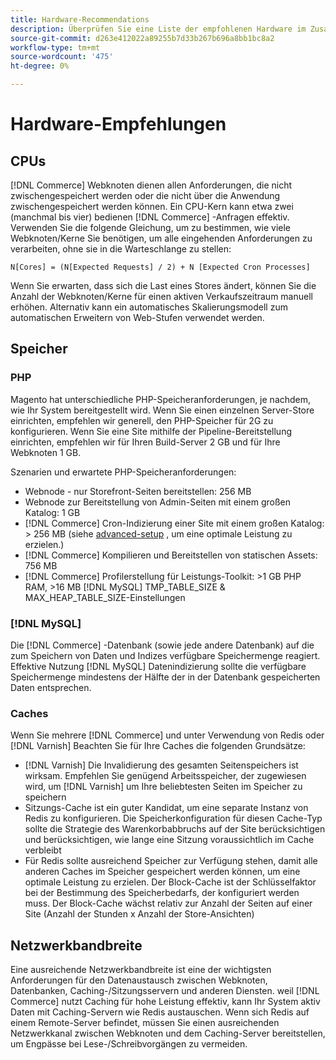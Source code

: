 ```yaml
---
title: Hardware-Recommendations
description: Überprüfen Sie eine Liste der empfohlenen Hardware im Zusammenhang mit der optimalen Leistung von Adobe Commerce- und Magento Open Source-Implementierungen.
source-git-commit: d263e412022a89255b7d33b267b696a8bb1bc8a2
workflow-type: tm+mt
source-wordcount: '475'
ht-degree: 0%

---
```



# Hardware-Empfehlungen

## CPUs

[!DNL Commerce] Webknoten dienen allen Anforderungen, die nicht zwischengespeichert werden oder die nicht über die Anwendung zwischengespeichert werden können. Ein CPU-Kern kann etwa zwei (manchmal bis vier) bedienen [!DNL Commerce] -Anfragen effektiv. Verwenden Sie die folgende Gleichung, um zu bestimmen, wie viele Webknoten/Kerne Sie benötigen, um alle eingehenden Anforderungen zu verarbeiten, ohne sie in die Warteschlange zu stellen:

```
N[Cores] = (N[Expected Requests] / 2) + N [Expected Cron Processes]
```

Wenn Sie erwarten, dass sich die Last eines Stores ändert, können Sie die Anzahl der Webknoten/Kerne für einen aktiven Verkaufszeitraum manuell erhöhen. Alternativ kann ein automatisches Skalierungsmodell zum automatischen Erweitern von Web-Stufen verwendet werden.

## Speicher

### PHP

Magento hat unterschiedliche PHP-Speicheranforderungen, je nachdem, wie Ihr System bereitgestellt wird.  Wenn Sie einen einzelnen Server-Store einrichten, empfehlen wir generell, den PHP-Speicher für 2G zu konfigurieren.  Wenn Sie eine Site mithilfe der Pipeline-Bereitstellung einrichten, empfehlen wir für Ihren Build-Server 2 GB und für Ihre Webknoten 1 GB.

Szenarien und erwartete PHP-Speicheranforderungen:

* Webnode - nur Storefront-Seiten bereitstellen: 256 MB
* Webnode zur Bereitstellung von Admin-Seiten mit einem großen Katalog: 1 GB
* [!DNL Commerce] Cron-Indizierung einer Site mit einem großen Katalog: > 256 MB (siehe [advanced-setup](../performance/advanced-setup.md) , um eine optimale Leistung zu erzielen.)
* [!DNL Commerce] Kompilieren und Bereitstellen von statischen Assets: 756 MB
* [!DNL Commerce] Profilerstellung für Leistungs-Toolkit: >1 GB PHP RAM, >16 MB [!DNL MySQL] TMP_TABLE_SIZE &amp; MAX_HEAP_TABLE_SIZE-Einstellungen

### [!DNL MySQL]

Die [!DNL Commerce] -Datenbank (sowie jede andere Datenbank) auf die zum Speichern von Daten und Indizes verfügbare Speichermenge reagiert. Effektive Nutzung [!DNL MySQL] Datenindizierung sollte die verfügbare Speichermenge mindestens der Hälfte der in der Datenbank gespeicherten Daten entsprechen.

### Caches

Wenn Sie mehrere [!DNL Commerce] und unter Verwendung von Redis oder [!DNL Varnish] Beachten Sie für Ihre Caches die folgenden Grundsätze:

* [!DNL Varnish] Die Invalidierung des gesamten Seitenspeichers ist wirksam. Empfehlen Sie genügend Arbeitsspeicher, der zugewiesen wird, um [!DNL Varnish] um Ihre beliebtesten Seiten im Speicher zu speichern
* Sitzungs-Cache ist ein guter Kandidat, um eine separate Instanz von Redis zu konfigurieren.  Die Speicherkonfiguration für diesen Cache-Typ sollte die Strategie des Warenkorbabbruchs auf der Site berücksichtigen und berücksichtigen, wie lange eine Sitzung voraussichtlich im Cache verbleibt
* Für Redis sollte ausreichend Speicher zur Verfügung stehen, damit alle anderen Caches im Speicher gespeichert werden können, um eine optimale Leistung zu erzielen.  Der Block-Cache ist der Schlüsselfaktor bei der Bestimmung des Speicherbedarfs, der konfiguriert werden muss.  Der Block-Cache wächst relativ zur Anzahl der Seiten auf einer Site (Anzahl der Stunden x Anzahl der Store-Ansichten)

## Netzwerkbandbreite

Eine ausreichende Netzwerkbandbreite ist eine der wichtigsten Anforderungen für den Datenaustausch zwischen Webknoten, Datenbanken, Caching-/Sitzungsservern und anderen Diensten. weil [!DNL Commerce] nutzt Caching für hohe Leistung effektiv, kann Ihr System aktiv Daten mit Caching-Servern wie Redis austauschen. Wenn sich Redis auf einem Remote-Server befindet, müssen Sie einen ausreichenden Netzwerkkanal zwischen Webknoten und dem Caching-Server bereitstellen, um Engpässe bei Lese-/Schreibvorgängen zu vermeiden.
